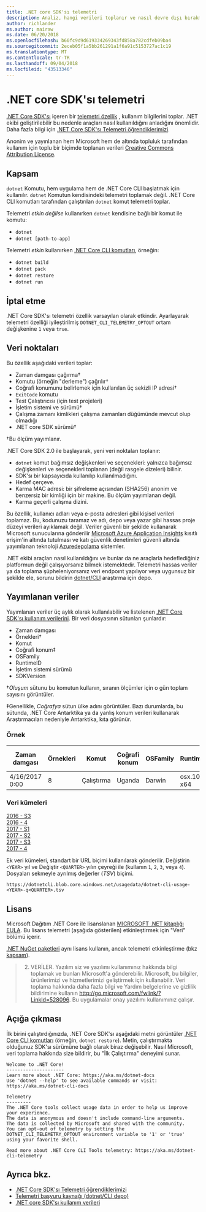 ```yaml
---
title: .NET core SDK'sı telemetri
description: Analiz, hangi verileri toplanır ve nasıl devre dışı bırakmak için kullanım bilgileri toplamasına .NET Core SDK'sı telemetri özellikleri keşfedin.
author: richlander
ms.author: mairaw
ms.date: 06/20/2018
ms.openlocfilehash: b60fc9d9d619334269343fd858a782cdfeb09ba4
ms.sourcegitcommit: 2eceb05f1a5bb261291a1f6a91c5153727ac1c19
ms.translationtype: MT
ms.contentlocale: tr-TR
ms.lasthandoff: 09/04/2018
ms.locfileid: "43513346"
---
```

# <a name="net-core-sdk-telemetry"></a>.NET core SDK'sı telemetri

[.NET Core SDK'sı](index.md) içeren bir [telemetri özellik](https://github.com/dotnet/cli/tree/master/src/dotnet/Telemetry) , kullanım bilgilerini toplar. .NET ekibi geliştirilebilir bu nedenle araçları nasıl kullanıldığını anladığını önemlidir. Daha fazla bilgi için [.NET Core SDK'sı Telemetri öğrendiklerimizi](https://blogs.msdn.microsoft.com/dotnet/2017/07/21/what-weve-learned-from-net-core-sdk-telemetry/).

Anonim ve yayınlanan hem Microsoft hem de altında topluluk tarafından kullanım için toplu bir biçimde toplanan verileri [Creative Commons Attribution License](https://creativecommons.org/licenses/by/4.0/).

## <a name="scope"></a>Kapsam

`dotnet` Komutu, hem uygulama hem de .NET Core CLI başlatmak için kullanılır. `dotnet` Komutun kendisindeki telemetri toplamak değil. .NET Core CLI komutları tarafından çalıştırılan `dotnet` komut telemetri toplar.

Telemetri *etkin değilse* kullanırken `dotnet` kendisine bağlı bir komut ile komutu:

- `dotnet`
- `dotnet [path-to-app]`

Telemetri *etkin* kullanırken [.NET Core CLI komutları](index.md), örneğin:

- `dotnet build`
- `dotnet pack`
- `dotnet restore`
- `dotnet run`

## <a name="how-to-opt-out"></a>İptal etme

.NET Core SDK'sı telemetri özellik varsayılan olarak etkindir. Ayarlayarak telemetri özelliği iyileştirilmiş `DOTNET_CLI_TELEMETRY_OPTOUT` ortam değişkenine `1` veya `true`.

## <a name="data-points"></a>Veri noktaları

Bu özellik aşağıdaki verileri toplar:

- Zaman damgası çağırma&#8224;
- Komutu (örneğin "derleme") çağrılır&#8224;
- Coğrafi konumunu belirlemek için kullanılan üç sekizli IP adresi&#8224;
- `ExitCode` komutu
- Test Çalıştırıcısı (için test projeleri)
- İşletim sistemi ve sürümü&#8224;
- Çalışma zamanı kimlikleri çalışma zamanları düğümünde mevcut olup olmadığı
- .NET core SDK sürümü&#8224;

&#8224;Bu ölçüm yayımlanır.

.NET Core SDK 2.0 ile başlayarak, yeni veri noktaları toplanır:

- `dotnet` komut bağımsız değişkenleri ve seçenekleri: yalnızca bağımsız değişkenleri ve seçenekleri toplanan (değil rasgele dizeleri) bilinir.
- SDK'sı bir kapsayıcıda kullanılıp kullanılmadığını.
- Hedef çerçeve.
- Karma MAC adresi: bir şifreleme açısından (SHA256) anonim ve benzersiz bir kimliği için bir makine. Bu ölçüm yayımlanan değil.
- Karma geçerli çalışma dizini.

Bu özellik, kullanıcı adları veya e-posta adresleri gibi kişisel verileri toplamaz. Bu, kodunuzu taramaz ve adı, depo veya yazar gibi hassas proje düzeyi verileri ayıklamak değil. Veriler güvenli bir şekilde kullanarak Microsoft sunucularına gönderilir [Microsoft Azure Application Insights](https://azure.microsoft.com/services/application-insights/) kısıtlı erişim'in altında tutulması ve katı güvenlik denetimleri güvenli altında yayımlanan teknoloji [Azuredepolama](https://azure.microsoft.com/services/storage/) sistemler.

.NET ekibi araçları nasıl kullanıldığını ve bunlar da ne araçlarla hedeflediğiniz platformun değil çalışıyorsanız bilmek istemektedir. Telemetri hassas veriler ya da toplama şüpheleniyorsanız veri endpoınt yapılıyor veya uygunsuz bir şekilde ele, sorunu bildirin [dotnet/CLI](https://github.com/dotnet/cli/issues) araştırma için depo.

## <a name="published-data"></a>Yayımlanan veriler

Yayımlanan veriler üç aylık olarak kullanılabilir ve listelenen [.NET Core SDK'sı kullanım verilerini](https://github.com/dotnet/core/blob/master/release-notes/cli-usage-data.md). Bir veri dosyasının sütunları şunlardır:

- Zaman damgası
- Örnekleri&#8224;
- Komut
- Coğrafi konum&#8225;
- OSFamily
- RuntimeID
- İşletim sistemi sürümü
- SDKVersion

&#8224;*Oluşum* sütunu bu komutun kullanın, sıranın ölçümler için o gün toplam sayısını görüntüler.

&#8225;Genellikle, *Coğrafya* sütun ülke adını görüntüler. Bazı durumlarda, bu sütunda, .NET Core Antarktika ya da yanlış konum verileri kullanarak Araştırmacıları nedeniyle Antarktika, kıta görünür.

### <a name="example"></a>Örnek

| Zaman damgası      | Örnekleri | Komut | Coğrafi konum | OSFamily | RuntimeID     | İşletim sistemi sürümü | SDKVersion |
| -------------- | ----------- | ------- | --------- | -------- | ------------- | --------- | ---------- |
| 4/16/2017 0:00 | 8           | Çalıştırma     | Uganda    | Darwin   | osx.10.12 x64 | 10.12     | 1.0.1      |

### <a name="datasets"></a>Veri kümeleri

[2016 - S3](https://dotnetcli.blob.core.windows.net/usagedata/dotnet-cli-usage-2016-q3.tsv)  
[2016 - 4](https://dotnetcli.blob.core.windows.net/usagedata/dotnet-cli-usage-2016-q4.tsv)  
[2017 - S1](https://dotnetcli.blob.core.windows.net/usagedata/dotnet-cli-usage-2017-q1.tsv)  
[2017 - S2](https://dotnetcli.blob.core.windows.net/usagedata/dotnet-cli-usage-2017-q2.tsv)  
[2017 - S3](https://dotnetcli.blob.core.windows.net/usagedata/dotnet-cli-usage-2017-q3.tsv)  
[2017 - 4](https://dotnetcli.blob.core.windows.net/usagedata/dotnet-cli-usage-2017-q4.tsv)  

Ek veri kümeleri, standart bir URL biçimi kullanılarak gönderilir. Değiştirin `<YEAR>` yıl ve Değiştir `<QUARTER>` yılın çeyreği ile (kullanın `1`, `2`, `3`, veya `4`). Dosyaları sekmeyle ayrılmış değerler (*TSV*) biçimi.

`https://dotnetcli.blob.core.windows.net/usagedata/dotnet-cli-usage-<YEAR>-q<QUARTER>.tsv`

## <a name="license"></a>Lisans

Microsoft Dağıtım .NET Core ile lisanslanan [MICROSOFT .NET kitaplığı EULA](https://aka.ms/dotnet-core-eula). Bu lisans telemetri (aşağıda gösterilen) etkinleştirmek için "Veri" bölümü içerir.

[.NET NuGet paketleri](https://www.nuget.org/profiles/dotnetframework) aynı lisans kullanın, ancak telemetri etkinleştirme (bkz [kapsam](#scope)).

> 2. VERİLER. Yazılım siz ve yazılımı kullanımınız hakkında bilgi toplamak ve bunları Microsoft'a gönderebilir. Microsoft, bu bilgiler, ürünlerimizi ve hizmetlerimizi geliştirmek için kullanabilir. Veri toplama hakkında daha fazla bilgi ve Yardım belgelerine ve gizlilik bildirimine kullanın http://go.microsoft.com/fwlink/?LinkId=528096. Bu uygulamalar onay yazılımı kullanımınız çalışır.

## <a name="disclosure"></a>Açığa çıkması

İlk birini çalıştırdığınızda, .NET Core SDK'sı aşağıdaki metni görüntüler [.NET Core CLI komutları](index.md) (örneğin, `dotnet restore`). Metin, çalıştırmakta olduğunuz SDK'sı sürümüne bağlı olarak biraz değişebilir. Nasıl Microsoft, veri toplama hakkında size bildirir, bu "İlk Çalıştırma" deneyimi sunar.

```console
Welcome to .NET Core!
---------------------
Learn more about .NET Core: https://aka.ms/dotnet-docs
Use 'dotnet --help' to see available commands or visit: https://aka.ms/dotnet-cli-docs

Telemetry
---------
The .NET Core tools collect usage data in order to help us improve your experience.
The data is anonymous and doesn't include command-line arguments.
The data is collected by Microsoft and shared with the community.
You can opt-out of telemetry by setting the DOTNET_CLI_TELEMETRY_OPTOUT environment variable to '1' or 'true' using your favorite shell.

Read more about .NET Core CLI Tools telemetry: https://aka.ms/dotnet-cli-telemetry
```

## <a name="see-also"></a>Ayrıca bkz.

- [.NET Core SDK'sı Telemetri öğrendiklerimizi](https://blogs.msdn.microsoft.com/dotnet/2017/07/21/what-weve-learned-from-net-core-sdk-telemetry/)
- [Telemetri başvuru kaynağı (dotnet/CLI depo)](https://github.com/dotnet/cli/tree/master/src/dotnet/Telemetry)
- [.NET core SDK'sı kullanım verileri](https://github.com/dotnet/core/blob/master/release-notes/cli-usage-data.md)
